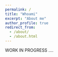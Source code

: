 ```yaml
---
permalink: /
title: "Whoami"
excerpt: "About me"
author_profile: true
redirect_from: 
  - /about/
  - /about.html
---
```


WORK IN PROGRESS ....